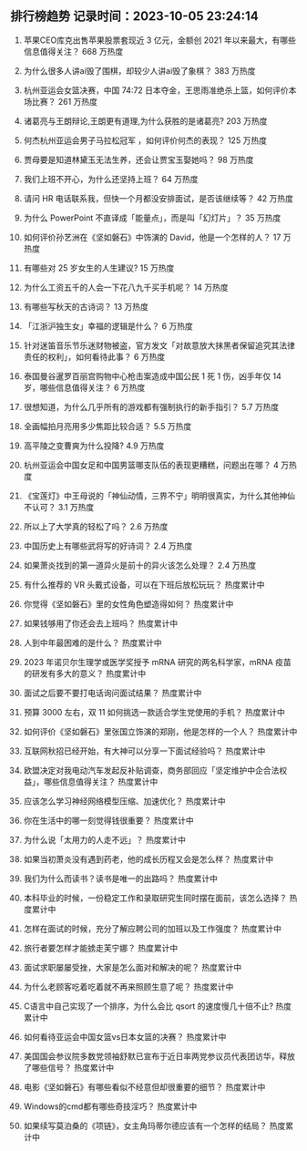 
## 排行榜趋势 记录时间：2023-10-05 23:24:14
  
  1. 苹果CEO库克出售苹果股票套现近 3 亿元，金额创  2021 年以来最大，有哪些信息值得关注？ 668 万热度
    
  2. 为什么很多人讲ai毁了围棋，却较少人讲ai毁了象棋？ 383 万热度
    
  3. 杭州亚运会女篮决赛，中国 74:72 日本夺金，王思雨准绝杀上篮，如何评价本场比赛？ 261 万热度
    
  4. 诸葛亮与王朗辩论,王朗更有道理,为什么获胜的是诸葛亮? 203 万热度
    
  5. 何杰杭州亚运会男子马拉松冠军 ，如何评价何杰的表现？ 125 万热度
    
  6. 贾母要是知道林黛玉无法生养，还会让贾宝玉娶她吗？ 98 万热度
    
  7. 我们上班不开心，为什么还坚持上班？ 64 万热度
    
  8. 请问 HR 电话联系我，但快一个月都没安排面试，是否该继续等？ 42 万热度
    
  9. 为什么 PowerPoint 不直译成「能量点」，而是叫「幻灯片」？ 35 万热度
    
  10. 如何评价孙艺洲在《坚如磐石》中饰演的 David，他是一个怎样的人？ 17 万热度
    
  11. 有哪些对 25 岁女生的人生建议? 15 万热度
    
  12. 为什么工资五千的人会一下花八九千买手机呢？ 14 万热度
    
  13. 有哪些写秋天的古诗词？ 13 万热度
    
  14. 「江浙沪独生女」幸福的逻辑是什么？ 6 万热度
    
  15. 针对迷笛音乐节乐迷财物被盗，官方发文「对故意放大抹黑者保留追究其法律责任的权利」，如何看待此事？ 6 万热度
    
  16. 泰国曼谷暹罗百丽宫购物中心枪击案造成中国公民 1 死 1 伤，凶手年仅 14 岁，哪些信息值得关注？ 6 万热度
    
  17. 很想知道，为什么几乎所有的游戏都有强制执行的新手指引？ 5.7 万热度
    
  18. 全画幅拍月亮用多少焦距比较合适？ 5.5 万热度
    
  19. 高平陵之变曹爽为什么投降? 4.9 万热度
    
  20. 杭州亚运会中国女足和中国男篮哪支队伍的表现更糟糕，问题出在哪？ 4 万热度
    
  21. 《宝莲灯》中王母说的「神仙动情，三界不宁」明明很真实，为什么其他神仙不认可？ 3.1 万热度
    
  22. 所以上了大学真的轻松了吗？ 2.6 万热度
    
  23. 中国历史上有哪些武将写的好诗词？ 2.4 万热度
    
  24. 如果萧炎找到的第一道异火是前十的异火该怎么处理？ 2.4 万热度
    
  25. 有什么推荐的 VR 头戴式设备，可以在下班后放松玩玩？ 热度累计中
    
  26. 你觉得《坚如磐石》里的女性角色塑造得如何？ 热度累计中
    
  27. 如果钱够用了你还会去上班吗？ 热度累计中
    
  28. 人到中年最困难的是什么？ 热度累计中
    
  29. 2023 年诺贝尔生理学或医学奖授予 mRNA 研究的两名科学家，mRNA 疫苗的研发有多大的意义？ 热度累计中
    
  30. 面试之后要不要打电话询问面试结果？ 热度累计中
    
  31. 预算 3000 左右，双 11 如何挑选一款适合学生党使用的手机？ 热度累计中
    
  32. 如何评价《坚如磐石》里张国立饰演的郑刚，他是怎样的一个人？ 热度累计中
    
  33. 互联网秋招已经开始，有大神可以分享一下面试经验吗？ 热度累计中
    
  34. 欧盟决定对我电动汽车发起反补贴调查，商务部回应「坚定维护中企合法权益」，哪些信息值得关注？ 热度累计中
    
  35. 应该怎么学习神经网络模型压缩、加速优化？ 热度累计中
    
  36. 你在生活中的哪一刻觉得钱很重要？ 热度累计中
    
  37. 为什么说「太用力的人走不远」？ 热度累计中
    
  38. 如果当初萧炎没有遇到药老，他的成长历程又会是怎么样？ 热度累计中
    
  39. 我们为什么而读书？读书是唯一的出路吗？ 热度累计中
    
  40. 本科毕业的时候，一份稳定工作和录取研究生同时摆在面前，该怎么选择？ 热度累计中
    
  41. 怎样在面试的时候，充分了解应聘公司的加班以及工作强度？ 热度累计中
    
  42. 旅行者要怎样才能掳走芙宁娜？ 热度累计中
    
  43. 面试求职屡屡受挫，大家是怎么面对和解决的呢？ 热度累计中
    
  44. 为什么老顾客吃着吃着就不再来照顾生意了呢？ 热度累计中
    
  45. C语言中自己实现了一个排序，为什么会比 qsort 的速度慢几十倍不止? 热度累计中
    
  46. 如何看待亚运会中国女篮vs日本女篮的决赛？ 热度累计中
    
  47. 美国国会参议院多数党领袖舒默已宣布于近日率两党参议员代表团访华，释放了哪些信号？ 热度累计中
    
  48. 电影《坚如磐石》有哪些看似不经意但却很重要的细节？ 热度累计中
    
  49. Windows的cmd都有哪些奇技淫巧？ 热度累计中
    
  50. 如果续写莫泊桑的《项链》，女主角玛蒂尔德应该有一个怎样的结局？ 热度累计中
    